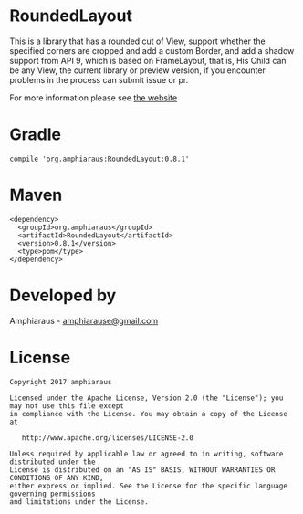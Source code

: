 # RoundedLayout
This is a library that has a rounded cut of View, support whether the specified corners are cropped and add a custom Border, and add a shadow support from API 9, which is based on FrameLayout, that is, His Child can be any View, the current library or preview version, if you encounter problems in the process can submit issue or pr.

For more information please see <a href='http://devsoulwolf.github.io/RoundedLayout'>the website</a>

# Gradle
    compile 'org.amphiaraus:RoundedLayout:0.8.1'
# Maven
    <dependency>
      <groupId>org.amphiaraus</groupId>
      <artifactId>RoundedLayout</artifactId>
      <version>0.8.1</version>
      <type>pom</type>
    </dependency>
# Developed by
 Amphiaraus - <a href='javascript:'>amphiarause@gmail.com</a>
# License
    Copyright 2017 amphiaraus
    
    Licensed under the Apache License, Version 2.0 (the "License"); you may not use this file except 
    in compliance with the License. You may obtain a copy of the License at
    
       http://www.apache.org/licenses/LICENSE-2.0
       
    Unless required by applicable law or agreed to in writing, software distributed under the 
    License is distributed on an "AS IS" BASIS, WITHOUT WARRANTIES OR CONDITIONS OF ANY KIND, 
    either express or implied. See the License for the specific language governing permissions 
    and limitations under the License.
    